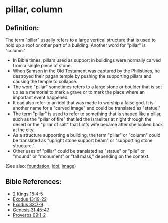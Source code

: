 # pillar, column  #

## Definition: ##

The term "pillar" usually refers to a large vertical structure that is used to hold up a roof or other part of a building. Another word for "pillar" is "column."

* In Bible times, pillars used as support in buildings were normally carved from a single piece of stone.
* When Samson in the Old Testament was captured by the Philistines, he destroyed their pagan temple by pushing the supporting pillars and causing the temple to collapse.
* The word "pillar" sometimes refers to a large stone or boulder that is set up as a memorial to mark a grave or to mark the place where an important event happened.
* It can also refer to an idol that was made to worship a false god. It is another name for a "carved image" and could be translated as "statue."
* The term "pillar" is used to refer to something that is shaped like a pillar, such as the "pillar of fire" that led the Israelites at night through the desert or the "pillar of salt" that Lot's wife became after she looked back at the city.
* As a structure supporting a building, the term "pillar" or "column" could be translated as "upright stone support beam" or "supporting stone structure."
* Other uses of "pillar" could be translated as "statue" or "pile" or "mound" or "monument" or "tall mass," depending on the context.

(See also: [foundation](../other/foundation.md), [idol](../other/idol.md), [image](../other/image.md))

## Bible References: ##

* [2 Kings 18:4-5](en/tn/2ki/help/18/04)
* [Exodus 13:19-22](en/tn/exo/help/13/19)
* [Exodus 33:7-9](en/tn/exo/help/33/07)
* [Genesis 31:45-47](en/tn/gen/help/31/45)
* [Proverbs 09:1-2](en/tn/pro/help/09/01)